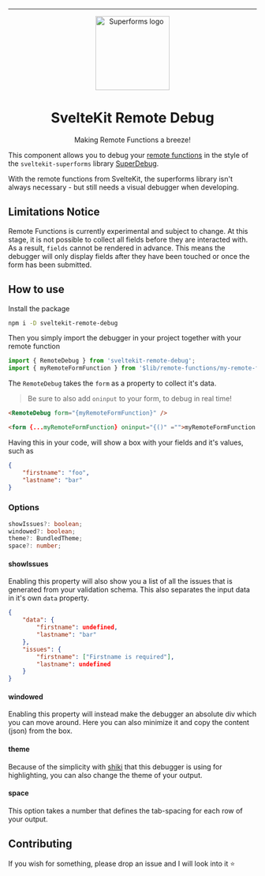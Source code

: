 <hr />

<p align="center">
  <img src="https://repository-images.githubusercontent.com/1076019570/37b7a1e5-fed9-49cc-9b3d-a7406e611f6b" width="150px" align="center" alt="Superforms logo" />
  <h1 align="center">SvelteKit Remote Debug</h1>
  <p align="center">Making Remote Functions a breeze!</p>
</p>


This component allows you to debug your [remote functions](https://svelte.dev/docs/kit/remote-functions#form) in the style of the `sveltekit-superforms` library [SuperDebug](https://superforms.rocks/super-debug).

With the remote functions from SvelteKit, the superforms library isn't always necessary - but still needs a visual debugger when developing.

## Limitations Notice

Remote Functions is currently experimental and subject to change. At this stage, it is not possible to collect all fields before they are interacted with. As a result, `fields` cannot be rendered in advance. This means the debugger will only display fields after they have been touched or once the form has been submitted.

## How to use

Install the package

```sh
npm i -D sveltekit-remote-debug
```

Then you simply import the debugger in your project together with your remote function

```ts
import { RemoteDebug } from 'sveltekit-remote-debug';
import { myRemoteFormFunction } from '$lib/remote-functions/my-remote-form-function.ts';
```

The `RemoteDebug` takes the `form` as a property to collect it's data.

> Be sure to also add `oninput` to your form, to debug in real time!

```html
<RemoteDebug form="{myRemoteFormFunction}" />

<form {...myRemoteFormFunction} oninput="{()" ="">myRemoteFormFunction.validate()}> ...</form>
```

Having this in your code, will show a box with your fields and it's values, such as

```json
{
	"firstname": "foo",
	"lastname": "bar"
}
```

### Options

```ts
showIssues?: boolean;
windowed?: boolean;
theme?: BundledTheme;
space?: number;
```

#### showIssues

Enabling this property will also show you a list of all the issues that is generated from your validation schema. This also separates the input data in it's own `data` property.

```json
{
	"data": {
		"firstname": undefined,
		"lastname": "bar"
	},
	"issues": {
		"firstname": ["Firstname is required"],
		"lastname": undefined
	}
}
```

#### windowed

Enabling this property will instead make the debugger an absolute div which you can move around. Here you can also minimize it and copy the content (json) from the box.

#### theme

Because of the simplicity with [shiki](https://github.com/shikijs/shiki?tab=readme-ov-file) that this debugger is using for highlighting, you can also change the theme of your output.

#### space

This option takes a number that defines the tab-spacing for each row of your output.

## Contributing

If you wish for something, please drop an issue and I will look into it ⭐
